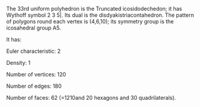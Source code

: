 The 33rd uniform polyhedron is the Truncated icosidodechedon; it has
Wythoff symbol 2 3 5|. Its dual is the disdyakistriacontahedron. The
pattern of polygons round each vertex is (4,6,10); its symmetry group is
the icosahedral group A5.

It has:

Euler characteristic: 2

Density: 1

Number of vertices: 120

Number of edges: 180

Number of faces: 62 (=12<span>10</span>and 20 hexagons and 30
quadrilaterals).
